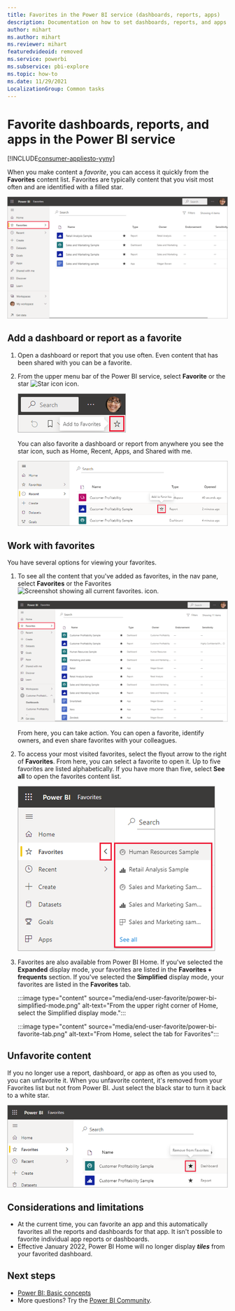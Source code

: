 ```yaml
---
title: Favorites in the Power BI service (dashboards, reports, apps)
description: Documentation on how to set dashboards, reports, and apps as favorites in the Power BI service
author: mihart
ms.author: mihart
ms.reviewer: mihart
featuredvideoid: removed
ms.service: powerbi
ms.subservice: pbi-explore
ms.topic: how-to
ms.date: 11/29/2021
LocalizationGroup: Common tasks
---
```

# Favorite dashboards, reports, and apps in the Power BI service

[!INCLUDE[consumer-appliesto-yyny](../includes/consumer-appliesto-yyny.md)]

When you make content a *favorite*, you can access it quickly from the **Favorites** content list. Favorites are typically content that you visit most often and are identified with a filled star.

   ![Favorites icon](./media/end-user-favorite/power-bi-nav-favorite.png)

## Add a dashboard or report as a favorite

1. Open a dashboard or report that you use often. Even content that has been shared with you can be a favorite.

2. From the upper menu bar of the Power BI service, select **Favorite** or the star ![Star icon](./media/end-user-favorite/power-bi-favorite-icon.png) icon.
   
   ![Favorite icon](./media/end-user-favorite/power-bi-fav.png)
   
   You can also favorite a dashboard or report from anywhere you see the star icon, such as Home, Recent, Apps, and Shared with me. 
   
   ![Dashboard tab with yellow star](./media/end-user-favorite/power-bi-recent-favorite.png)

## Work with favorites
You have several options for viewing your favorites. 

1. To see all the content that you've added as favorites, in the nav pane, select **Favorites** or the Favorites ![Screenshot showing all current favorites.](./media/end-user-favorite/power-bi-favorites-icon.png) icon. 
   
    ![Favorites window](./media/end-user-favorite/power-bi-favorites-screen.png)
   
   From here, you can take action. You can open a favorite, identify owners, and even share favorites with your colleagues.

1. To access your most visited favorites, select the flyout arrow to the right of **Favorites**. From here, you can select a favorite to open it. Up to five favorites are listed alphabetically. If you have more than five, select **See all** to open the favorites content list. 
   
   ![Favorites flyout](./media/end-user-favorite/power-bi-favorite-expand.png)

1. Favorites are also available from Power BI Home.  If you've selected the **Expanded** display mode, your favorites are listed in the **Favorites + frequents** section. If you've selected the **Simplified** display mode, your favorites are listed in the **Favorites** tab. 

    :::image type="content" source="media/end-user-favorite/power-bi-simplified-mode.png" alt-text="From the upper right corner of Home, select the Simplified display mode.":::

    :::image type="content" source="media/end-user-favorite/power-bi-favorite-tab.png" alt-text="From Home, select the tab for Favorites":::
## Unfavorite content
If you no longer use a report, dashboard, or app as often as you used to, you can unfavorite it. When you unfavorite content, it's removed from your Favorites list but not from Power BI.  Just select the black star to turn it back to a white star. 

   
   ![Favorites screen](./media/end-user-favorite/power-bi-unfavorite.png)

> 
## Considerations and limitations
- At the current time, you can favorite an app and this automatically favorites all the reports and dashboards for that app. It isn't possible to favorite individual app reports or dashboards. 
- Effective January 2022, Power BI Home will no longer display ***tiles*** from your favorited dashboard. 

## Next steps
- [Power BI: Basic concepts](end-user-basic-concepts.md)
- More questions? Try the [Power BI Community](https://community.powerbi.com/).

